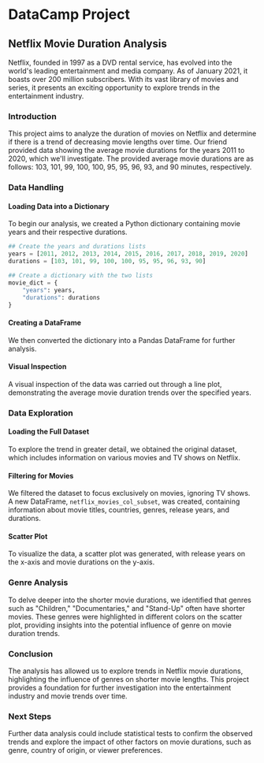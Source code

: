 # DataCamp Project

## Netflix Movie Duration Analysis

Netflix, founded in 1997 as a DVD rental service, has evolved into the world's leading entertainment and media company. As of January 2021, it boasts over 200 million subscribers. With its vast library of movies and series, it presents an exciting opportunity to explore trends in the entertainment industry.

### Introduction

This project aims to analyze the duration of movies on Netflix and determine if there is a trend of decreasing movie lengths over time. Our friend provided data showing the average movie durations for the years 2011 to 2020, which we'll investigate. The provided average movie durations are as follows: 103, 101, 99, 100, 100, 95, 95, 96, 93, and 90 minutes, respectively.

### Data Handling

#### Loading Data into a Dictionary

To begin our analysis, we created a Python dictionary containing movie years and their respective durations.

```python
## Create the years and durations lists
years = [2011, 2012, 2013, 2014, 2015, 2016, 2017, 2018, 2019, 2020]
durations = [103, 101, 99, 100, 100, 95, 95, 96, 93, 90]

## Create a dictionary with the two lists
movie_dict = {
    "years": years,
    "durations": durations
}
```

#### Creating a DataFrame

We then converted the dictionary into a Pandas DataFrame for further analysis.

#### Visual Inspection

A visual inspection of the data was carried out through a line plot, demonstrating the average movie duration trends over the specified years.

### Data Exploration

#### Loading the Full Dataset

To explore the trend in greater detail, we obtained the original dataset, which includes information on various movies and TV shows on Netflix.

#### Filtering for Movies

We filtered the dataset to focus exclusively on movies, ignoring TV shows. A new DataFrame, `netflix_movies_col_subset`, was created, containing information about movie titles, countries, genres, release years, and durations.

#### Scatter Plot

To visualize the data, a scatter plot was generated, with release years on the x-axis and movie durations on the y-axis.

### Genre Analysis

To delve deeper into the shorter movie durations, we identified that genres such as "Children," "Documentaries," and "Stand-Up" often have shorter movies. These genres were highlighted in different colors on the scatter plot, providing insights into the potential influence of genre on movie duration trends.

### Conclusion

The analysis has allowed us to explore trends in Netflix movie durations, highlighting the influence of genres on shorter movie lengths. This project provides a foundation for further investigation into the entertainment industry and movie trends over time.

### Next Steps

Further data analysis could include statistical tests to confirm the observed trends and explore the impact of other factors on movie durations, such as genre, country of origin, or viewer preferences.

